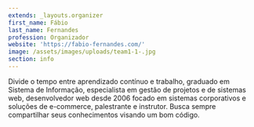 ```yaml
---
extends: _layouts.organizer
first_name: Fábio
last_name: Fernandes
profession: Organizador
website: 'https://fabio-fernandes.com/'
image: /assets/images/uploads/team1-1-.jpg
section: info
---
```

Divide o tempo entre aprendizado contínuo e trabalho, graduado em Sistema de Informação, especialista em gestão de projetos e de sistemas web, desenvolvedor web desde 2006 focado em sistemas corporativos e soluções de e-commerce, palestrante e instrutor. Busca sempre compartilhar seus conhecimentos visando um bom código.
